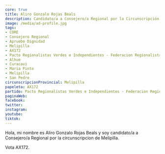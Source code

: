 ```yaml
---
core: true
title: Aliro Gonzalo Rojas Beals
description: Candidato/a a Consejero/a Regional por la Circunscripción de Melipilla
image: /media/ad-profile.jpg
tags:
- CORE
- Consejero Regional
- Apruebo Dignidad
- Melipilla
- AX172
- Pacto Regionalistas Verdes e Independientes - Federacion Regionalista Verde Social - Partido Republicano De Chile
- Alhue
- Curacavi
- Maria Pinto
- Melipilla
- San Pedro
circunscripcionProvincial: Melipilla
papeleta: AX172
partido: Pacto Regionalistas Verdes e Independientes - Federacion Regionalista Verde Social - Partido Republicano De Chile
paginaWeb:
facebook:
twitter:
instagram:
youtube:
tiktok:
---
```

Hola, mi nombre es Aliro Gonzalo Rojas Beals y soy candidato/a a Consejero/a Regional por la circunscripcion de Melipilla.

Vota AX172.